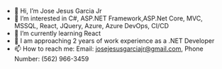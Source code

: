 - 👋 Hi, I’m Jose Jesus Garcia Jr
- 👀 I’m interested in C#, ASP.NET Framework,ASP.Net Core, MVC, MSSQL, React, JQuery, Azure, Azure DevOps, CI/CD
- 🌱 I’m currently learning React
- 💞️ I am approaching 2 years of work experience as a .NET Developer
- 📫 How to reach me: Email: josejesusgarciajr@gmail.com, Phone Number: (562) 966-3459

<!---
josejesusgarciajr/josejesusgarciajr is a ✨ special ✨ repository because its `README.md` (this file) appears on your GitHub profile.
You can click the Preview link to take a look at your changes.
--->
